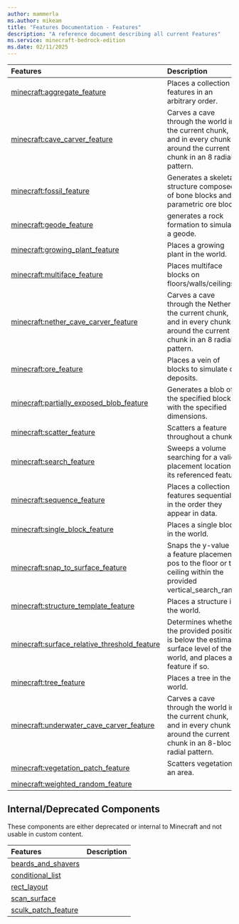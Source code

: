 ```yaml
---
author: mammerla
ms.author: mikeam
title: "Features Documentation - Features"
description: "A reference document describing all current Features"
ms.service: minecraft-bedrock-edition
ms.date: 02/11/2025 
---
```


| Features | Description |
|:-----|:----------|
| [minecraft:aggregate_feature](Features/minecraftComponent_aggregate_feature.md)| Places a collection of features in an arbitrary order. |
| [minecraft:cave_carver_feature](Features/minecraftComponent_cave_carver_feature.md)| Carves a cave through the world in the current chunk, and in every chunk around the current chunk in an 8 radial pattern. |
| [minecraft:fossil_feature](Features/minecraftComponent_fossil_feature.md)| Generates a skeletal structure composed of bone blocks and parametric ore blocks. |
| [minecraft:geode_feature](Features/minecraftComponent_geode_feature.md)| generates a rock formation to simulate a geode. |
| [minecraft:growing_plant_feature](Features/minecraftComponent_growing_plant_feature.md)| Places a growing plant in the world. |
| [minecraft:multiface_feature](Features/minecraftComponent_multiface_feature.md)| Places multiface blocks on floors/walls/ceilings. |
| [minecraft:nether_cave_carver_feature](Features/minecraftComponent_nether_cave_carver_feature.md)| Carves a cave through the Nether in the current chunk, and in every chunk around the current chunk in an 8 radial pattern. |
| [minecraft:ore_feature](Features/minecraftComponent_ore_feature.md)| Places a vein of blocks to simulate ore deposits. |
| [minecraft:partially_exposed_blob_feature](Features/minecraftComponent_partially_exposed_blob_feature.md)| Generates a blob of the specified block with the specified dimensions. |
| [minecraft:scatter_feature](Features/minecraftComponent_scatter_feature.md)| Scatters a feature throughout a chunk. |
| [minecraft:search_feature](Features/minecraftComponent_search_feature.md)| Sweeps a volume searching for a valid placement location for its referenced feature. |
| [minecraft:sequence_feature](Features/minecraftComponent_sequence_feature.md)| Places a collection of features sequentially, in the order they appear in data. |
| [minecraft:single_block_feature](Features/minecraftComponent_single_block_feature.md)| Places a single block in the world. |
| [minecraft:snap_to_surface_feature](Features/minecraftComponent_snap_to_surface_feature.md)| Snaps the y-value of a feature placement pos to the floor or the ceiling within the provided vertical_search_range. |
| [minecraft:structure_template_feature](Features/minecraftComponent_structure_template_feature.md)| Places a structure in the world. |
| [minecraft:surface_relative_threshold_feature](Features/minecraftComponent_surface_relative_threshold_feature.md)| Determines whether the provided position is below the estimated surface level of the world, and places a feature if so. |
| [minecraft:tree_feature](Features/minecraftComponent_tree_feature.md)| Places a tree in the world. |
| [minecraft:underwater_cave_carver_feature](Features/minecraftComponent_underwater_cave_carver_feature.md)| Carves a cave through the world in the current chunk, and in every chunk around the current chunk in an 8-block radial pattern. |
| [minecraft:vegetation_patch_feature](Features/minecraftComponent_vegetation_patch_feature.md)| Scatters vegetation in an area. |
| [minecraft:weighted_random_feature](Features/minecraftComponent_weighted_random_feature.md)|  |

## Internal/Deprecated Components
These components are either deprecated or internal to Minecraft and not usable in custom content.

| Features | Description |
|:-----|:----------|
| [beards_and_shavers](Features/minecraftComponent_beards_and_shavers.md)|  |
| [conditional_list](Features/minecraftComponent_conditional_list.md)|  |
| [rect_layout](Features/minecraftComponent_rect_layout.md)|  |
| [scan_surface](Features/minecraftComponent_scan_surface.md)|  |
| [sculk_patch_feature](Features/minecraftComponent_sculk_patch_feature.md)|  |